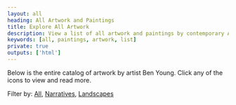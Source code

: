 ```yaml
---
layout: all
heading: All Artwork and Paintings
title: Explore All Artwork
description: View a list of all artwork and paintings by contemporary Artist, Ben Young.
keywords: [all, paintings, artwork, list]
private: true
outputs: ['html']
---
```


Below is the entire catalog of artwork by artist Ben Young. Click any of the icons to view and read more.

Filter by: [All](/all), [Narratives](/all/narratives), [Landscapes](/all/landscapes)